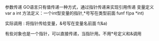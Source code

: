 参数传递
GO语言只有值传递一种方式，通过指针传递来实现引用传递
变量定义
var a int 
方法定义：一个int型变量的指针,*号写在类型前面
funf f(pa *int)

实际调用 : 将指针传给变量，&号写在变量名前面
f(&a)

有些对象也是一个指针，可以直接传递，当指针用。不用*号定义和&调用



